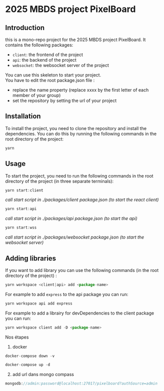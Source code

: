 # 2025 MBDS project PixelBoard

## Introduction
this is a mono-repo project for the 2025 MBDS project PixelBoard. It contains the following packages:
- `client`: the frontend of the project
- `api`: the backend of the project
- `websocket`: the websocket server of the project

You can use this skeleton to start your project.    
You have to edit the root package.json file : 
- replace the name property (replace xxxx by the first letter of each member of your group)
- set the repository by setting the url of your project  


## Installation
To install the project, you need to clone the repository and install the dependencies. You can do this by running the following commands in the root directory of the project:
``` js
yarn
```

## Usage
To start the project, you need to run the following commands in the root directory of the project (in three separate terminals):
``` js
yarn start:client 
```
*call start script in ./packages/client package.json (to start the react client)*  

``` js
yarn start:api 
```
*call start script in ./packages/api package.json (to start the api)*

``` js
yarn start:wss
```
*call start script in ./packages/websocket package.json (to start the websocket server)*

## Adding libraries

If you want to add library you can use the following commands (in the root directory of the project) :
``` js
yarn workspace <client|api> add <package-name> 
```
For example to add `express` to the api package you can run:
``` js
yarn workspace api add express
```

For example to add a librairy for devDependencies to the client package you can run:
``` js
yarn workspace client add -D <package-name>
```

Nos étapes

1. docker 
``` js
docker-compose down -v

docker-compose up -d
```
2. add url dans mongo compass

``` js
mongodb://admin:password@localhost:27017/pixelboard?authSource=admin
```
